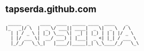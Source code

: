 # tapserda.github.com

<pre> _____  _    ____  ____  _____ ____  ____    _    
|_   _|/ \  |  _ \/ ___|| ____|  _ \|  _ \  / \   
  | | / _ \ | |_) \___ \|  _| | |_) | | | |/ _ \  
  | |/ ___ \|  __/ ___) | |___|  _ &lt;| |_| / ___ \ 
  |_/_/   \_\_|   |____/|_____|_| \_\____/_/   \_\
                                                  
</pre

# INFORMATION AND BLOG ABOUT ME
** DESIGN AND TIPS **
